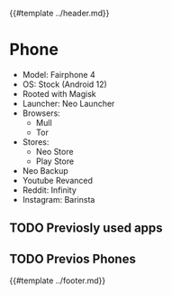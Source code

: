 {{#template ../header.md}}

# Phone

- Model: Fairphone 4
- OS: Stock (Android 12)
- Rooted with Magisk
- Launcher: Neo Launcher
- Browsers:
  - Mull
  - Tor
- Stores:
  - Neo Store
  - Play Store
- Neo Backup
- Youtube Revanced
- Reddit: Infinity
- Instagram: Barinsta

## TODO Previosly used apps

## TODO Previos Phones

{{#template ../footer.md}}
